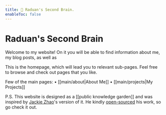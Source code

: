 ```yaml
---
title: 🧠 Raduan's Second Brain.
enableToc: false
---
```

# Raduan's Second Brain
Welcome to my website!
On it you will be able to find information about me, my blog posts, as well as 

This is the homepage, which will lead you to relevant sub-pages. Feel free to browse and check out pages that you like.

Few of the main pages:
• [[main/about|About Me]]
• [[main/projects|My Projects]]

P.S. This website is designed as a [[public knowledge garden]] and was inspired by [Jackie Zhao](https://jzhao.xyz/)'s version of it. He kindly [open-sourced](https://github.com/jackyzha0/quartz) his work, so go check it out.